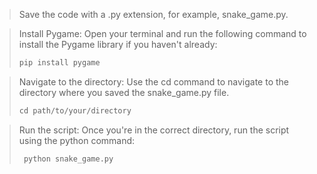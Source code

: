 > Save the code with a .py extension, for example, snake_game.py.

> Install Pygame: Open your terminal and run the following command to install the Pygame library if you haven't already:
>```python
>pip install pygame
>```

> Navigate to the directory: Use the cd command to navigate to the directory where you saved the snake_game.py file.
> ```python
> cd path/to/your/directory
> ```

> Run the script: Once you're in the correct directory, run the script using the python command:
>```python
>  python snake_game.py
>```
